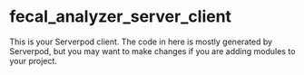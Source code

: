 # fecal_analyzer_server_client

This is your Serverpod client. The code in here is mostly generated by
Serverpod, but you may want to make changes if you are adding modules to your
project.
